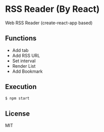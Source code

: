 # RSS Reader (By React)

Web RSS Reader (create-react-app based)

## Functions

* Add tab
* Add RSS URL
* Set interval
* Render List
* Add Bookmark

## Execution

```bash
$ npm start
```

## License

MIT
